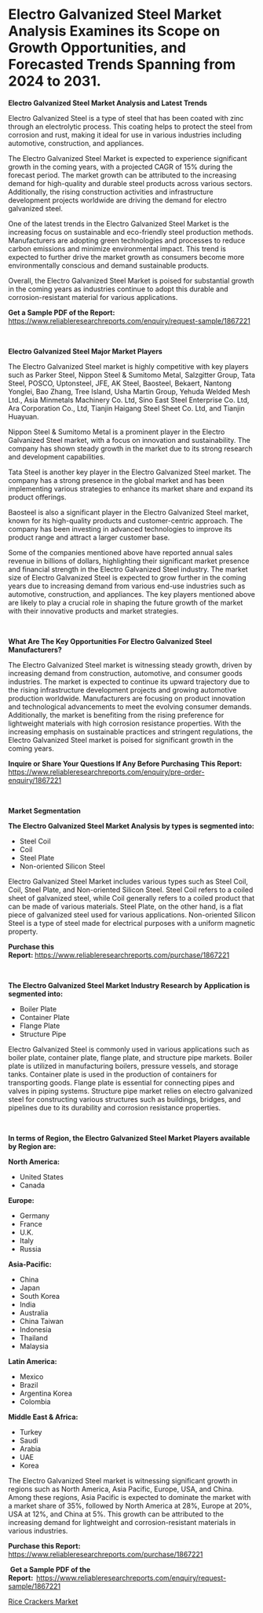<p><h1>Electro Galvanized Steel Market Analysis Examines its Scope on Growth Opportunities, and Forecasted Trends Spanning from 2024 to 2031.</h1></p><p><strong>Electro Galvanized Steel Market Analysis and Latest Trends</strong></p>
<p><p>Electro Galvanized Steel is a type of steel that has been coated with zinc through an electrolytic process. This coating helps to protect the steel from corrosion and rust, making it ideal for use in various industries including automotive, construction, and appliances.</p><p>The Electro Galvanized Steel Market is expected to experience significant growth in the coming years, with a projected CAGR of 15% during the forecast period. The market growth can be attributed to the increasing demand for high-quality and durable steel products across various sectors. Additionally, the rising construction activities and infrastructure development projects worldwide are driving the demand for electro galvanized steel.</p><p>One of the latest trends in the Electro Galvanized Steel Market is the increasing focus on sustainable and eco-friendly steel production methods. Manufacturers are adopting green technologies and processes to reduce carbon emissions and minimize environmental impact. This trend is expected to further drive the market growth as consumers become more environmentally conscious and demand sustainable products.</p><p>Overall, the Electro Galvanized Steel Market is poised for substantial growth in the coming years as industries continue to adopt this durable and corrosion-resistant material for various applications.</p></p>
<p><strong>Get a Sample PDF of the Report:&nbsp;</strong> <a href="https://www.reliableresearchreports.com/enquiry/request-sample/1867221">https://www.reliableresearchreports.com/enquiry/request-sample/1867221</a></p>
<p>&nbsp;</p>
<p><strong>Electro Galvanized Steel Major Market Players</strong></p>
<p><p>The Electro Galvanized Steel market is highly competitive with key players such as Parker Steel, Nippon Steel & Sumitomo Metal, Salzgitter Group, Tata Steel, POSCO, Uptonsteel, JFE, AK Steel, Baosteel, Bekaert, Nantong Yonglei, Bao Zhang, Tree Island, Usha Martin Group, Yehuda Welded Mesh Ltd., Asia Minmetals Machinery Co. Ltd, Sino East Steel Enterprise Co. Ltd, Ara Corporation Co., Ltd, Tianjin Haigang Steel Sheet Co. Ltd, and Tianjin Huayuan.</p><p>Nippon Steel & Sumitomo Metal is a prominent player in the Electro Galvanized Steel market, with a focus on innovation and sustainability. The company has shown steady growth in the market due to its strong research and development capabilities.</p><p>Tata Steel is another key player in the Electro Galvanized Steel market. The company has a strong presence in the global market and has been implementing various strategies to enhance its market share and expand its product offerings.</p><p>Baosteel is also a significant player in the Electro Galvanized Steel market, known for its high-quality products and customer-centric approach. The company has been investing in advanced technologies to improve its product range and attract a larger customer base.</p><p>Some of the companies mentioned above have reported annual sales revenue in billions of dollars, highlighting their significant market presence and financial strength in the Electro Galvanized Steel industry. The market size of Electro Galvanized Steel is expected to grow further in the coming years due to increasing demand from various end-use industries such as automotive, construction, and appliances. The key players mentioned above are likely to play a crucial role in shaping the future growth of the market with their innovative products and market strategies.</p></p>
<p>&nbsp;</p>
<p><strong>What Are The Key Opportunities For Electro Galvanized Steel Manufacturers?</strong></p>
<p><p>The Electro Galvanized Steel market is witnessing steady growth, driven by increasing demand from construction, automotive, and consumer goods industries. The market is expected to continue its upward trajectory due to the rising infrastructure development projects and growing automotive production worldwide. Manufacturers are focusing on product innovation and technological advancements to meet the evolving consumer demands. Additionally, the market is benefiting from the rising preference for lightweight materials with high corrosion resistance properties. With the increasing emphasis on sustainable practices and stringent regulations, the Electro Galvanized Steel market is poised for significant growth in the coming years.</p></p>
<p><strong>Inquire or Share Your Questions If Any Before Purchasing This Report:</strong> <a href="https://www.reliableresearchreports.com/enquiry/pre-order-enquiry/1867221">https://www.reliableresearchreports.com/enquiry/pre-order-enquiry/1867221</a></p>
<p>&nbsp;</p>
<p><strong>Market Segmentation</strong></p>
<p><strong>The Electro Galvanized Steel Market Analysis by types is segmented into:</strong></p>
<p><ul><li>Steel Coil</li><li>Coil</li><li>Steel Plate</li><li>Non-oriented Silicon Steel</li></ul></p>
<p><p>Electro Galvanized Steel Market includes various types such as Steel Coil, Coil, Steel Plate, and Non-oriented Silicon Steel. Steel Coil refers to a coiled sheet of galvanized steel, while Coil generally refers to a coiled product that can be made of various materials. Steel Plate, on the other hand, is a flat piece of galvanized steel used for various applications. Non-oriented Silicon Steel is a type of steel made for electrical purposes with a uniform magnetic property.</p></p>
<p><strong>Purchase this Report:&nbsp;</strong><a href="https://www.reliableresearchreports.com/purchase/1867221">https://www.reliableresearchreports.com/purchase/1867221</a></p>
<p>&nbsp;</p>
<p><strong>The Electro Galvanized Steel Market Industry Research by Application is segmented into:</strong></p>
<p><ul><li>Boiler Plate</li><li>Container Plate</li><li>Flange Plate</li><li>Structure Pipe</li></ul></p>
<p><p>Electro Galvanized Steel is commonly used in various applications such as boiler plate, container plate, flange plate, and structure pipe markets. Boiler plate is utilized in manufacturing boilers, pressure vessels, and storage tanks. Container plate is used in the production of containers for transporting goods. Flange plate is essential for connecting pipes and valves in piping systems. Structure pipe market relies on electro galvanized steel for constructing various structures such as buildings, bridges, and pipelines due to its durability and corrosion resistance properties.</p></p>
<p>&nbsp;</p>
<p><strong>In terms of Region, the Electro Galvanized Steel Market Players available by Region are:</strong></p>
<p>
    <p> <strong> North America: </strong>
        <ul>
            <li>United States</li>
            <li>Canada</li>
        </ul>
        </p> 
    <p> <strong> Europe: </strong>
        <ul>
            <li>Germany</li>
            <li>France</li>
            <li>U.K.</li>
            <li>Italy</li>
            <li>Russia</li>
        </ul>
        </p> 
    <p> <strong> Asia-Pacific: </strong>
        <ul>
            <li>China</li>
            <li>Japan</li>
            <li>South Korea</li>
            <li>India</li>
            <li>Australia</li>
            <li>China Taiwan</li>
            <li>Indonesia</li>
            <li>Thailand</li>
            <li>Malaysia</li>
        </ul>
        </p> 
    <p> <strong> Latin America: </strong>
        <ul>
            <li>Mexico</li>
            <li>Brazil</li>
            <li>Argentina Korea</li>
            <li>Colombia</li>
        </ul>
        </p> 
    <p> <strong> Middle East & Africa: </strong>
        <ul>
            <li>Turkey</li>
            <li>Saudi</li>
            <li>Arabia</li>
            <li>UAE</li>
            <li>Korea</li>
        </ul>
    </p>
    </p>
<p><p>The Electro Galvanized Steel market is witnessing significant growth in regions such as North America, Asia Pacific, Europe, USA, and China. Among these regions, Asia Pacific is expected to dominate the market with a market share of 35%, followed by North America at 28%, Europe at 20%, USA at 12%, and China at 5%. This growth can be attributed to the increasing demand for lightweight and corrosion-resistant materials in various industries.</p></p>
<p><strong>Purchase this Report: </strong><a href="https://www.reliableresearchreports.com/purchase/1867221">https://www.reliableresearchreports.com/purchase/1867221</a></p>
<p>&nbsp;<strong>Get a Sample PDF of the Report:&nbsp;&nbsp;</strong><a href="https://www.reliableresearchreports.com/enquiry/request-sample/1867221">https://www.reliableresearchreports.com/enquiry/request-sample/1867221</a></p>
<p><strong></strong></p>
<p><p><a href="https://artistic-helicopter-ca9.notion.site/Rice-Crackers-Market-Size-Market-Trends-and-Growth-Outlook-forecasted-for-period-from-2024-to-2031-58a0ff82b7a54d6fa7a5df721ef70311">Rice Crackers Market</a></p></p>